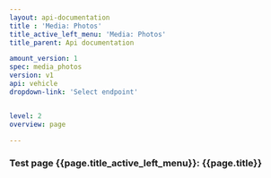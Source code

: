 ```yaml
---
layout: api-documentation
title : 'Media: Photos'
title_active_left_menu: 'Media: Photos'
title_parent: Api documentation

amount_version: 1
spec: media_photos
version: v1
api: vehicle
dropdown-link: 'Select endpoint'


level: 2
overview: page

---
```



### Test page {{page.title_active_left_menu}}: {{page.title}}


